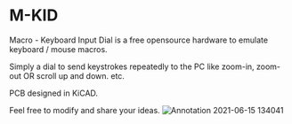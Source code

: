 # M-KID
Macro - Keyboard Input Dial is a free opensource hardware to emulate keyboard / mouse macros.

Simply a dial to send keystrokes repeatedly to the PC like zoom-in, zoom-out OR scroll up and down. etc.

PCB designed in KiCAD. 

Feel free to modify and share your ideas.
![Annotation 2021-06-15 134041](https://user-images.githubusercontent.com/9548046/137283531-5ceb2159-a6fc-4862-84ec-5866669cf007.jpg)
